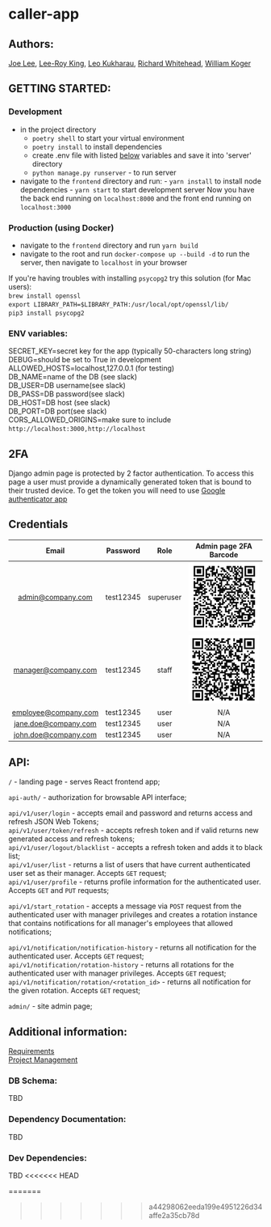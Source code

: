 # caller-app

## Authors:

[Joe Lee](https://github.com/josephlee3454), [Lee-Roy King](https://github.com/leeroywking), [Leo Kukharau](https://github.com/LeoKuhorev), [Richard Whitehead](https://github.com/RichWhitehead), [William Koger]()

## GETTING STARTED:

### Development

- in the project directory
  - `poetry shell` to start your virtual environment
  - `poetry install` to install dependencies
  - create .env file with listed <a href="#env">below</a> variables and save it into 'server' directory
  - `python manage.py runserver` - to run server
- navigate to the `frontend` directory and run: - `yarn install` to install node dependencies - `yarn start` to start development server
  Now you have the back end running on `localhost:8000` and the front end running on `localhost:3000`

### Production (using Docker)

- navigate to the `frontend` directory and run `yarn build`
- navigate to the root and run `docker-compose up --build -d` to run the server, then navigate to `localhost` in your browser

If you're having troubles with installing `psycopg2` try this solution (for Mac users):  
`brew install openssl`  
`export LIBRARY_PATH=$LIBRARY_PATH:/usr/local/opt/openssl/lib/`  
`pip3 install psycopg2`

### <a name="env"></a> ENV variables:

SECRET_KEY=secret key for the app (typically 50-characters long string)  
DEBUG=should be set to True in development  
ALLOWED_HOSTS=localhost,127.0.0.1 (for testing)  
DB_NAME=name of the DB (see slack)  
DB_USER=DB username(see slack)  
DB_PASS=DB password(see slack)  
DB_HOST=DB host (see slack)  
DB_PORT=DB port(see slack)  
CORS_ALLOWED_ORIGINS=make sure to include `http://localhost:3000,http://localhost`

## 2FA

Django admin page is protected by 2 factor authentication. To access this page a user must provide a dynamically generated token that is bound to their trusted device.
To get the token you will need to use [Google authenticator app](https://support.google.com/accounts/answer/1066447?co=GENIE.Platform%3DAndroid&hl=en)

## Credentials

|        Email         | Password  |   Role    |           Admin page 2FA Barcode            |
| :------------------: | :-------: | :-------: | :-----------------------------------------: |
|  admin@company.com   | test12345 | superuser |   ![admin_qr](./docs/assets/qr_admin.png)   |
| manager@company.com  | test12345 |   staff   | ![manager_qr](./docs/assets/qr_manager.png) |
| employee@company.com | test12345 |   user    |                     N/A                     |
| jane.doe@company.com | test12345 |   user    |                     N/A                     |
| john.doe@company.com | test12345 |   user    |                     N/A                     |

## API:

`/` - landing page - serves React frontend app;

`api-auth/` - authorization for browsable API interface;

`api/v1/user/login` - accepts email and password and returns access and refresh JSON Web Tokens;  
`api/v1/user/token/refresh` - accepts refresh token and if valid returns new generated access and refresh tokens;  
`api/v1/user/logout/blacklist` - accepts a refresh token and adds it to black list;  
`api/v1/user/list` - returns a list of users that have current authenticated user set as their manager. Accepts `GET` request;  
`api/v1/user/profile` - returns profile information for the authenticated user. Accepts `GET` and `PUT` requests;

`api/v1/start_rotation` - accepts a message via `POST` request from the authenticated user with manager privileges and creates a rotation instance that contains notifications for all manager's employees that allowed notifications;

`api/v1/notification/notification-history` - returns all notification for the authenticated user. Accepts `GET` request;  
`api/v1/notification/rotation-history` - returns all rotations for the authenticated user with manager privileges. Accepts `GET` request;  
`api/v1/notification/rotation/<rotation_id>` - returns all notification for the given rotation. Accepts `GET` request;

`admin/` - site admin page;

## Additional information:

[Requirements](./docs/requirements.md)  
[Project Management](https://github.com/401n1-midterm/penny-pincher/projects/1)

### DB Schema:

TBD

### Dependency Documentation:

TBD

### Dev Dependencies:

TBD
<<<<<<< HEAD




=======
>>>>>>> a44298062eeda199e4951226d34affe2a35cb78d
